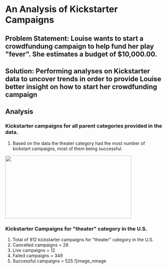 # An Analysis of Kickstarter Campaigns
Problem Statement: Louise wants to start a crowdfundung campaign to help fund her play "fever". She estimates a budget of $10,000.00.
---
Solution: Performing analyses on Kickstarter data to uncover trends in order to provide Louise better insight on how to start her crowdfunding campaign
---
## Analysis
### Kickstarter campaigns for all parent categories provided in the data. 
1) Based on the data the theater category had the most number of kickstart campaigns, most of them being successful.
<img src="https://user-images.githubusercontent.com/67936161/87256785-79e69500-c44a-11ea-98f8-0ead0b4f0b32.png" width="400" height="200" />


### Kickstarter Campaigns for "theater" category in the U.S.
1) Total of 912 kickstarter campaigns for "theater" category in the U.S.
2) Cancelled campaigns = 26
3) Live campaigns = 12
4) Failed campaigns = 349
5) Successful campaigns = 525
![image_nmage

